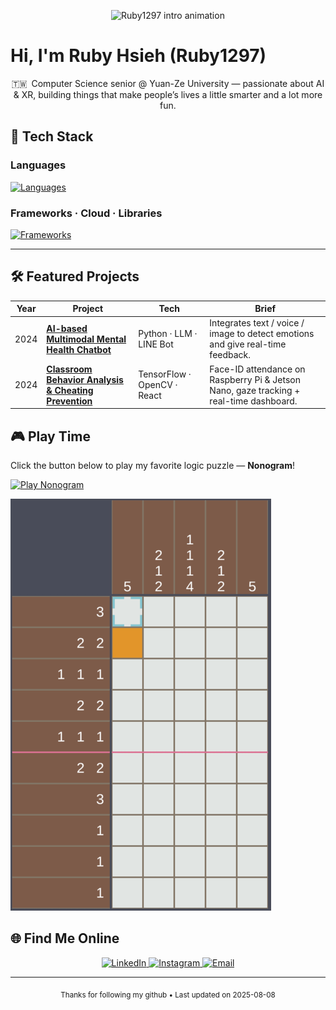 <p align="center">
  <img src="assets/intro.gif" alt="Ruby1297 intro animation" />
</p>

# Hi, I'm Ruby Hsieh (Ruby1297)

<p align="center">
🇹🇼 Computer Science senior @ Yuan-Ze University  — passionate about AI & XR,  
building things that make people’s lives a little smarter and a lot more fun.
</p>

## 🧰 Tech Stack

### Languages  
[![Languages](https://skillicons.dev/icons?i=c,cpp,java,js,py,php,html,css&perline=8)](https://skillicons.dev)

### Frameworks · Cloud · Libraries  
[![Frameworks](https://skillicons.dev/icons?i=aws,gcp,docker,firebase,pytorch,tensorflow,unity&perline=8)](https://skillicons.dev)

---

## 🛠 Featured Projects

| Year | Project | Tech | Brief |
|------|---------|------|-------|
| 2024 | **[AI-based Multimodal Mental Health Chatbot](https://github.com/ruby1297/Mobile-Application-Programming-Final-Project)** | Python · LLM · LINE Bot | Integrates text / voice / image to detect emotions and give real-time feedback. |
| 2024 | **[Classroom Behavior Analysis & Cheating Prevention](https://github.com/ruby1297/Classroom-Behavior-Analysis-and-Cheating-Prevention-System)** | TensorFlow · OpenCV · React | Face-ID attendance on Raspberry Pi & Jetson Nano, gaze tracking + real-time dashboard. |


## 🎮 Play Time

Click the button below to play my favorite logic puzzle — **Nonogram**!

[![Play Nonogram](https://img.shields.io/badge/Play-Nonogram-blue?style=for-the-badge)](https://ruby1297.github.io/nonograms/)

[![Nonogram Preview](assets/nonogram.gif)](https://ruby1297.github.io/nonograms/)


## 🌐 Find Me Online

<p align="center">
  <a href="https://www.linkedin.com/in/ruby1297/" target="_blank">
    <img src="https://skillicons.dev/icons?i=linkedin" height="42" alt="LinkedIn" />
  </a>
  <a href="https://www.instagram.com/ruby.1297_" target="_blank">
    <img src="https://skillicons.dev/icons?i=instagram" height="42" alt="Instagram" />
  </a>
  <a href="mailto:yuyu199127@gmail.com">
    <img src="https://skillicons.dev/icons?i=gmail" height="42" alt="Email" />
  </a>
</p>

---

<p align="center">
  <sub>Thanks for following my github • Last updated on 2025-08-08</sub>
</p>

